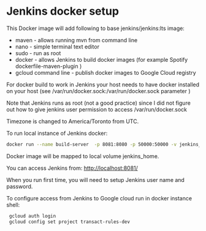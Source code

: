 # Jenkins docker setup 

This Docker image will add following to base jenkins/jenkins:lts image:

- maven - allows running mvn from command line
- nano - simple terminal text editor
- sudo - run as root
- docker - allows Jenkins to build docker images (for example Spotify dockerfile-maven-plugin )
- gcloud command line - publish docker images to Google Cloud registry

For docker build to work in Jenkins your host needs to have docker installed on your host (see /var/run/docker.sock:/var/run/docker.sock parameter )

Note that Jenkins runs as root (not a good practice) since I did not figure out how to give jenkins user permission to access /var/run/docker.sock

Timezone is changed to America/Toronto from UTC.

To run local instance of Jenkins docker:

```bash
docker run --name build-server  -p 8081:8080 -p 50000:50000 -v jenkins_home:/var/jenkins_home -v /var/run/docker.sock:/var/run/docker.sock trules_jenkins
```

Docker image will be mapped to local volume jenkins_home.

You can access Jenkins from: [http://localhost:8081/](http://localhost:8081/)

When you run first time, you will need to setup Jenkins user name and password. 

To configure access from Jenkins to Google cloud run in docker instance shell:
```bash
 gcloud auth login
 gcloud config set project transact-rules-dev
```

